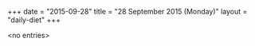 +++
date = "2015-09-28"
title = "28 September 2015 (Monday)"
layout = "daily-diet"
+++

<p>&lt;no entries&gt;</p>